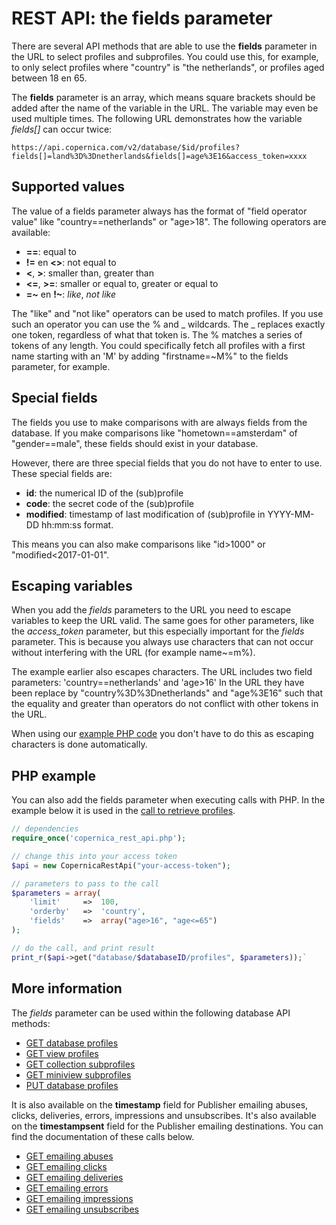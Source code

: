 # REST API: the fields parameter

There are several API methods that are able to use the **fields** parameter 
in the URL to select profiles and subprofiles. You could use this, for example, 
to only select profiles where "country" is "the netherlands", or profiles 
aged between 18 en 65.

The **fields** parameter is an array, which means square brackets should be 
added after the name of the variable in the URL. The variable may even be 
used multiple times. The following URL demonstrates how the variable *fields[]* 
can occur twice:

`https://api.copernica.com/v2/database/$id/profiles?fields[]=land%3D%3Dnetherlands&fields[]=age%3E16&access_token=xxxx`

## Supported values

The value of a fields parameter always has the format of "field operator value" 
like "country==netherlands" or "age>18". The following operators are available:

* **==**: equal to
* **!=** en **&lt;&gt;**: not equal to
* **&lt;**, **&gt;**: smaller than, greater than
* **&lt;=**, **&gt;=**: smaller or equal to, greater or equal to
* **=~** en **!~**: *like*, *not like*

The "like" and "not like" operators can be used to match profiles. If you use 
such an operator you can use the % and \_ wildcards. The \_ replaces exactly 
one token, regardless of what that token is. The % matches a series of tokens 
of any length. You could specifically fetch all profiles with a first name 
starting with an 'M' by adding "firstname=~M%" to the fields parameter, for 
example.

## Special fields

The fields you use to make comparisons with are always fields from the database.
If you make comparisons like "hometown==amsterdam" of "gender==male",
these fields should exist in your database.

However, there are three special fields that you do not have to enter to 
use. These special fields are:

* **id**: the numerical ID of the (sub)profile
* **code**: the secret code of the (sub)profile
* **modified**: timestamp of last modification of (sub)profile in YYYY-MM-DD hh:mm:ss format.

This means you can also make comparisons like "id>1000" or "modified<2017-01-01".

## Escaping variables

When you add the *fields* parameters to the URL you need to escape variables 
to keep the URL valid. The same goes for other parameters, like the 
*access_token* parameter, but this especially important for the *fields* 
parameter. This is because you always use characters that can not occur 
without interfering with the URL (for example name~=m%). 

The example earlier also escapes characters. The URL includes two field 
parameters: 'country==netherlands' and 'age>16' In the URL they have been 
replace by "country%3D%3Dnetherlands" and "age%3E16" such that the equality 
and greater than operators do not conflict with other tokens in the URL.

When using our [example PHP code](rest-php) you don't have to do this 
as escaping characters is done automatically.

## PHP example

You can also add the fields parameter when executing calls with PHP. In the 
example below it is used in the [call to retrieve profiles](./rest-get-database-profiles).

```php
// dependencies
require_once('copernica_rest_api.php');

// change this into your access token
$api = new CopernicaRestApi("your-access-token");

// parameters to pass to the call
$parameters = array(
    'limit'     =>  100,
    'orderby'   =>  'country',
    'fields'    =>  array("age>16", "age<=65")
);

// do the call, and print result
print_r($api->get("database/$databaseID/profiles", $parameters));`
```

## More information

The *fields* parameter can be used within the following database API methods:

* [GET database profiles](rest-get-database-profiles)
* [GET view profiles](rest-get-view-profiles)
* [GET collection subprofiles](rest-get-collection-subprofiles)
* [GET miniview subprofiles](rest-get-miniview-subprofiles)
* [PUT database profiles](rest-put-database-profiles)

It is also available on the **timestamp** field for Publisher emailing abuses, clicks, 
deliveries, errors, impressions and unsubscribes. It's also available on the 
**timestampsent** field for the Publisher emailing destinations. You can find 
the documentation of these calls below.

* [GET emailing abuses](./rest-get-publisher-emailing-abuses)
* [GET emailing clicks](./rest-get-publisher-emailing-clicks)
* [GET emailing deliveries](./rest-get-publisher-emailing-deliveries)
* [GET emailing errors](./rest-get-publisher-emailing-errors)
* [GET emailing impressions](./rest-get-publisher-emailing-impressions)
* [GET emailing unsubscribes](./rest-get-publisher-emailing-unsubscribes)
